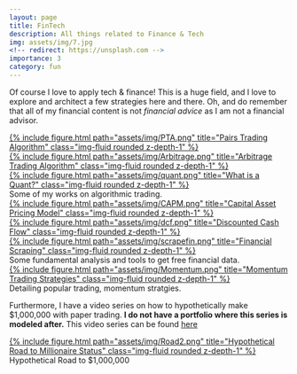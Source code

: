 ```yaml
---
layout: page
title: FinTech
description: All things related to Finance & Tech
img: assets/img/7.jpg
<!-- redirect: https://unsplash.com -->
importance: 3
category: fun
---
```


Of course I love to apply tech & finance! This is a huge field, and I love to explore and architect a few strategies here and there. Oh, and do remember that all of my financial content is not <i> financial advice </i> as I am not a financial advisor.


<div class="row">
    <div class="col-sm mt-3 mt-md-0">
      <a href = "https://youtu.be/f73ItMWO4z8">
        {% include figure.html path="assets/img/PTA.png" title="Pairs Trading Algorithm" class="img-fluid rounded z-depth-1" %}
      </a>
    </div>
    <div class="col-sm mt-3 mt-md-0">
      <a href = "https://youtu.be/TNJNCJe9fDY">
        {% include figure.html path="assets/img/Arbitrage.png" title="Arbitrage Trading Algorithm" class="img-fluid rounded z-depth-1" %}
      </a>
    </div>
    <div class="col-sm mt-3 mt-md-0">
      <a href = "https://youtu.be/dk7Sdcb3mRI">
        {% include figure.html path="assets/img/quant.png" title="What is a Quant?" class="img-fluid rounded z-depth-1" %}
      </a>
    </div>
</div>
<div class="caption">
    Some of my works on algorithmic trading.
</div>

<div class="row">
    <div class="col-sm mt-3 mt-md-0">
      <a href = "https://youtu.be/DhIRFx_O0w0">
        {% include figure.html path="assets/img/CAPM.png" title="Capital Asset Pricing Model" class="img-fluid rounded z-depth-1" %}
      </a>
    </div>
    <div class="col-sm mt-3 mt-md-0">
      <a href = "https://youtu.be/AvstCw0_1Vw">
        {% include figure.html path="assets/img/dcf.png" title="Discounted Cash Flow" class="img-fluid rounded z-depth-1" %}
      </a>
    </div>
    <div class="col-sm mt-3 mt-md-0">
      <a href = "https://youtu.be/GGgNM7WanK8">
        {% include figure.html path="assets/img/scrapefin.png" title="Financial Scraping" class="img-fluid rounded z-depth-1" %}
      </a>
    </div>
</div>
<div class="caption">
    Some fundamental analysis and tools to get free financial data.
</div>

<div class="row">
    <div class="col-sm mt-3 mt-md-0">
      <a href = "https://youtu.be/Og6qz82lAQ8">
        {% include figure.html path="assets/img/Momentum.png" title="Momentum Trading Strategies" class="img-fluid rounded z-depth-1" %}
      </a>
    </div>
</div>
<div class="caption">
    Detailing popular trading, momentum stratgies.
</div>

Furthermore, I have a video series on how to hypothetically make $1,000,000 with paper trading. <b> I do not have a portfolio where this series is modeled after.</b> This video series can be found [here](https://www.youtube.com/watch?v=PXUnovVYzRo&list=PLHT3ZrWZ1pcS-Ct3DHotXuB9oM7R4ui1x)
<div class="row">
    <div class="col-sm mt-3 mt-md-0">
      <a href = "https://www.youtube.com/watch?v=PXUnovVYzRo&list=PLHT3ZrWZ1pcS-Ct3DHotXuB9oM7R4ui1x">
        {% include figure.html path="assets/img/Road2.png" title="Hypothetical Road to Millionaire Status" class="img-fluid rounded z-depth-1" %}
      </a>
    </div>
</div>
<div class="caption">
    Hypothetical Road to $1,000,000
</div>
